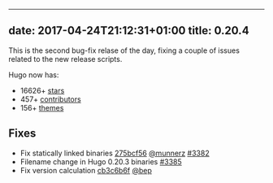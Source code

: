 
---
date: 2017-04-24T21:12:31+01:00
title: 0.20.4
---

	

This is the second bug-fix relase of the day, fixing a couple of issues related to the new release scripts.


Hugo now has:

* 16626+ [stars](https://github.com/spf13/hugo/stargazers)
* 457+ [contributors](https://github.com/spf13/hugo/graphs/contributors)
* 156+ [themes](http://themes.gohugo.io/)

## Fixes

* Fix statically linked binaries [275bcf56](https://github.com/spf13/hugo/commit/275bcf566c7cb72367d4423cf4810319311ff680) [@munnerz](https://github.com/munnerz) [#3382](https://github.com/spf13/hugo/issues/3382) 
* Filename change in Hugo 0.20.3 binaries [#3385](https://github.com/spf13/hugo/issues/3385)
* Fix version calculation [cb3c6b6f](https://github.com/spf13/hugo/commit/cb3c6b6f7670f85189a4a3637e7132901d1ed6e9) [@bep](https://github.com/bep) 






